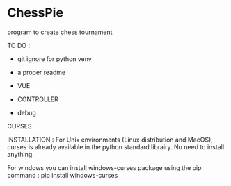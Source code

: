 # ChessPie

program to create chess tournament

TO DO :

- git ignore for python venv

- a proper readme

- VUE

- CONTROLLER

- debug

CURSES

INSTALLATION :
For Unix environments (Linux distribution and MacOS), curses is already available in the python standard librairy. No need to install anything.

For windows you can install windows-curses package using the pip command :
pip install windows-curses
